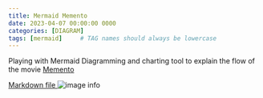 ```yaml
---
title: Mermaid Memento
date: 2023-04-07 00:00:00 0000
categories: [DIAGRAM]
tags: [mermaid]     # TAG names should always be lowercase
---
```


Playing with Mermaid Diagramming and charting tool to explain the flow of the movie [Memento](https://www.imdb.com/title/tt0209144/)

[Markdown file ](../../assets/mermaid-memento.md)
![image info](../../assets/mermaid-memento-diagram.png)




